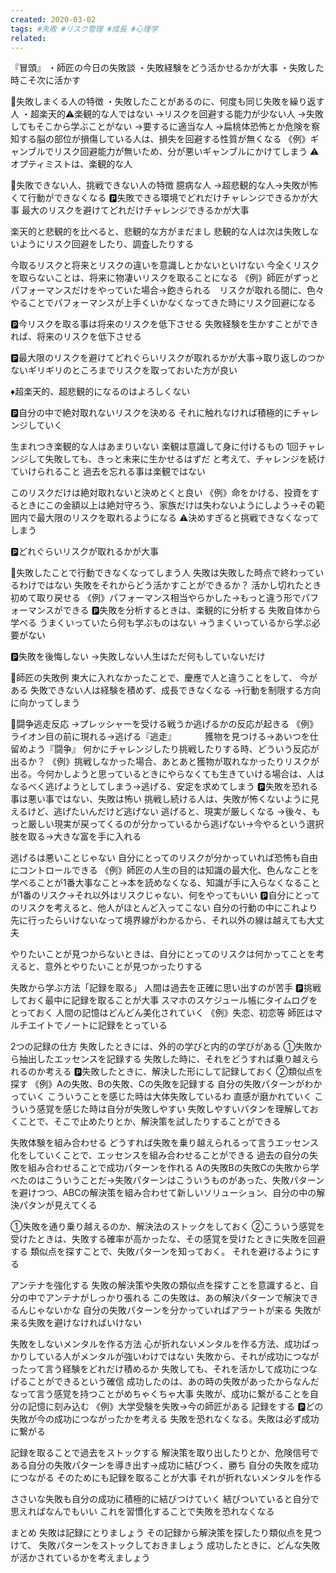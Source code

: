 ```yaml
---
created: 2020-03-02
tags: #失敗 #リスク管理 #成長 #心理学
related:
---
```


『冒頭』
・師匠の今日の失敗談
・失敗経験をどう活かせるかが大事
・失敗した時こそ次に活かす

🔴失敗しまくる人の特徴
・失敗したことがあるのに、何度も同じ失敗を繰り返す人
・超楽天的⚠️楽観的な人ではない
→リスクを回避する能力が少ない人
→失敗してもそこから学ぶことがない
→要するに適当な人
→扁桃体恐怖とか危険を察知する脳の部位が損傷している人は、損失を回避する性質が無くなる
《例》ギャンブルでリスク回避能力が無いため、分が悪いギャンブルにかけてしまう
⚠️オプティミストは、楽観的な人

🔴失敗できない人、挑戦できない人の特徴
臆病な人
→超悲観的な人→失敗が怖くて行動ができなくなる
🅿️失敗できる環境でどれだけチャレンジできるかが大事
最大のリスクを避けてどれだけチャレンジできるかが大事

楽天的と悲観的を比べると、悲観的な方がまだまし
悲観的な人は次は失敗しないようにリスク回避をしたり、調査したりする

今取るリスクと将来とリスクの違いを意識しとかないといけない
今全くリスクを取らないことは、将来に物凄いリスクを取ることになる
《例》師匠がずっとパフォーマンスだけをやっていた場合→飽きられる　リスクが取れる間に、色々やることでパフォーマンスが上手くいかなくなってきた時にリスク回避になる

🅿️今リスクを取る事は将来のリスクを低下させる
失敗経験を生かすことができれば、将来のリスクを低下させる

🅿️最大限のリスクを避けてどれぐらいリスクが取れるかが大事→取り返しのつかないギリギリのところまでリスクを取っておいた方が良い

♦️超楽天的、超悲観的になるのはよろしくない

🅿️自分の中で絶対取れないリスクを決める
それに触れなければ積極的にチャレンジしていく

生まれつき楽観的な人はあまりいない
楽観は意識して身に付けるもの
1回チャレンジして失敗しても、きっと未来に生かせるはずだ
と考えて、チャレンジを続けていけられること
過去を忘れる事は楽観ではない

このリスクだけは絶対取れないと決めとくと良い
《例》命をかける、投資をするときにこの金額以上は絶対守ろう、家族だけは失わないようにしよう→その範囲内で最大限のリスクを取れるようになる
⚠️決めすぎると挑戦できなくなってしまう

🅿️どれぐらいリスクが取れるかが大事

🔴失敗したことで行動できなくなってしまう人
失敗は失敗した時点で終わっているわけではない
失敗をそれからどう活かすことができるか？
活かし切れたとき初めて取り戻せる
《例》パフォーマンス相当やらかした→もっと違う形でパフォーマンスができる
🅿️失敗を分析するときは、楽観的に分析する
失敗自体から学べる
うまくいっていたら何も学ぶものはない
→うまくいっているから学ぶ必要がない

🅿️失敗を後悔しない
→失敗しない人生はただ何もしていないだけ

🔵師匠の失敗例
東大に入れなかったことで、慶應で人と違うことをして、
今がある
失敗できない人は経験を積めず、成長できなくなる
→行動を制限する方向に向かってしまう

🔵闘争逃走反応
→プレッシャーを受ける戦うか逃げるかの反応が起きる
《例》ライオン目の前に現れる→逃げる『逃走』
　　　獲物を見つける→あいつを仕留めよう『闘争』
何かにチャレンジしたり挑戦したりする時、どういう反応が出るか？
《例》挑戦しなかった場合、あとあと獲物が取れなかったりリスクが出る。今何かしようと思っているときにやらなくても生きていける場合は、人はなるべく逃げようとしてしまう→逃げる、安定を求めてしまう
🅿️失敗を恐れる事は悪い事ではない、失敗は怖い
挑戦し続ける人は、失敗が怖くないように見えるけど、逃げたいんだけど逃げない
逃げると、現実が厳しくなる
→後々、もっと厳しい現実が戻ってくるのが分かっているから逃げない→今やるという選択肢を取る→大きな富を手に入れる

逃げるは悪いことじゃない
自分にとってのリスクが分かっていれば恐怖も自由にコントロールできる
《例》師匠の人生の目的は知識の最大化、色んなことを学べることが1番大事なこと→本を読めなくなる、知識が手に入らなくなることが1番のリスク→それ以外はリスクじゃない、何をやってもいい
🅿️自分にとってのリスクを考えると、他人がほとんど入ってこない
自分の行動の中にこれより先に行ったらいけないなって境界線がわかるから、それ以外の線は越えても大丈夫

やりたいことが見つからないときは、自分にとってのリスクは何かってことを考えると、意外とやりたいことが見つかったりする

失敗から学ぶ方法「記録を取る」
人間は過去を正確に思い出すのが苦手
🅿️挑戦しておく最中に記録を取ることが大事
スマホのスケジュール帳にタイムログをとっておく
人間の記憶はどんどん美化されていく
《例》失恋、初恋等
師匠はマルチエイトでノートに記録をとっている

2つの記録の仕方
失敗したときには、外的の学びと内的の学びがある
①失敗から抽出したエッセンスを記録する
失敗した時に、それをどうすれば乗り越えられるのか考える
🅿️失敗したときに、解決した形にして記録しておく
②類似点を探す
《例》Aの失敗、Bの失敗、Cの失敗を記録する
自分の失敗パターンがわかっていく
こういうことを感じた時は大体失敗しているわ
直感が磨かれていく
こういう感覚を感じた時は自分が失敗しやすい
失敗しやすいパタンを理解しておくことで、そこで止めたりとか、解決策を試したりすることができる

失敗体験を組み合わせる
どうすれば失敗を乗り越えられるって言うエッセンス化をしていくことで、エッセンスを組み合わせることができる
過去の自分の失敗を組み合わせることで成功パターンを作れる
Aの失敗Bの失敗Cの失敗から学べたのはこういうことだ→失敗パターンはこういうものがあった、失敗パターンを避けつつ、ABCの解決策を組み合わせて新しいソリューション、自分の中の解決パタンが見えてくる

①失敗を通り乗り越えるのか、解決法のストックをしておく
②こういう感覚を受けたときは、失敗する確率が高かったな、その感覚を受けたときに失敗を回避する
類似点を探すことで、失敗パターンを知っておく。
それを避けるようにする

アンテナを強化する
失敗の解決策や失敗の類似点を探すことを意識すると、自分の中でアンテナがしっかり張れる
この失敗は、あの解決パターンで解決できるんじゃないかな
自分の失敗パターンを分かっていればアラートが来る
失敗が来る失敗を避けなければいけない

失敗をしないメンタルを作る方法
心が折れないメンタルを作る方法、成功ばっかりしている人がメンタルが強いわけではない
失敗から、それが成功につながったって言う経験をどれだけ積めるか
失敗しても、それを活かして成功につなげることができるという確信
成功したのは、あの時の失敗があったからなんだなって言う感覚を持つことがめちゃくちゃ大事
失敗が、成功に繋がることを自分の記憶に刻み込む
《例》大学受験を失敗→今の師匠がある
記録をする
🅿️どの失敗が今の成功につながったかを考える
失敗を恐れなくなる。失敗は必ず成功に繋がる

記録を取ることで過去をストックする
解決策を取り出したりとか、危険信号である自分の失敗パターンを導き出す→成功に結びつく、勝ち
自分の失敗を成功につながる
そのためにも記録を取ることが大事
それが折れないメンタルを作る

ささいな失敗も自分の成功に積極的に結びつけていく
結びついていると自分で思えればなんでもいい
これを習慣化することで失敗を恐れなくなる

まとめ
失敗は記録にとりましょう
その記録から解決策を探したり類似点を見つけて、
失敗パターンをストックしておきましょう
成功したときに、どんな失敗が活かされているかを考えましょう

